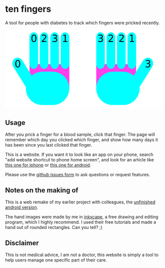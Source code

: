 # ten fingers

A tool for people with diabetes to track which fingers were pricked recently.

![screenshot of the UI](ten-fingers-screenshot.png)

## Usage

After you prick a finger for a blood sample, click that finger. The page will remember which day you clicked which finger, and show how many days it has been since you last clicked that finger.

This is a website. If you want it to look like an app on your phone, search "add website shortcut to phone home screen", and look for an article like [this one for iphone](https://www.howtogeek.com/667910/how-to-add-a-website-to-your-iphone-or-ipad-home-screen/) or [this one for android](https://www.howtogeek.com/667938/how-to-add-a-website-to-your-android-home-screen/).

Please use the [github issues form](https://github.com/heatherbooker/ten-fingers/issues/new) to ask questions or request features.

## Notes on the making of

This is a web remake of my earlier project with colleagues, the [unfinished android version](https://github.com/heatherbooker/DiabetesBuddy).

The hand images were made by me in [inkscape](https://inkscape.org/), a free drawing and editing program, which I highly recommend. I used their free tutorials and made a hand out of rounded rectangles. Can you tell? ;)

## Disclaimer

This is not medical advice, I am not a doctor, this website is simply a tool to help users manage one specific part of their care.

